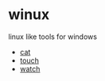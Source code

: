 # winux

linux like tools for windows

* [cat](https://wikipedia.org/wiki/Cat_(Unix))
* [touch](https://wikipedia.org/wiki/Touch_(command))
* [watch](https://wikipedia.org/wiki/Watch_(command))

